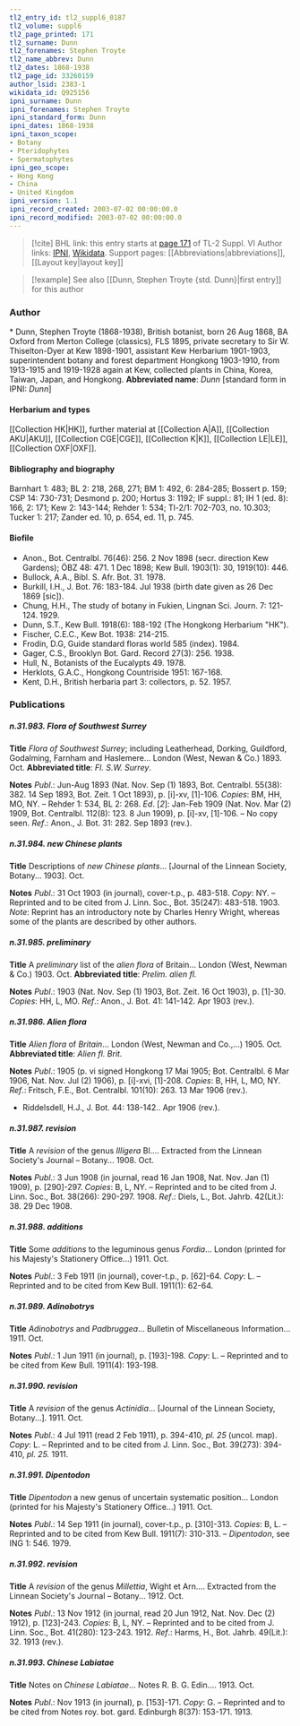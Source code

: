 ```yaml
---
tl2_entry_id: tl2_suppl6_0187
tl2_volume: suppl6
tl2_page_printed: 171
tl2_surname: Dunn
tl2_forenames: Stephen Troyte
tl2_name_abbrev: Dunn
tl2_dates: 1868-1938
tl2_page_id: 33260159
author_lsid: 2383-1
wikidata_id: Q925156
ipni_surname: Dunn
ipni_forenames: Stephen Troyte
ipni_standard_form: Dunn
ipni_dates: 1868-1938
ipni_taxon_scope: 
- Botany
- Pteridophytes
- Spermatophytes
ipni_geo_scope: 
- Hong Kong
- China
- United Kingdom
ipni_version: 1.1
ipni_record_created: 2003-07-02 00:00:00.0
ipni_record_modified: 2003-07-02 00:00:00.0
---
```


> [!cite] BHL link: this entry starts at [page 171](https://www.biodiversitylibrary.org/page/33260159) of TL-2 Suppl. VI
> Author links: [IPNI](https://www.ipni.org/a/2383-1), [Wikidata](https://www.wikidata.org/wiki/Q925156). Support pages: [[Abbreviations|abbreviations]], [[Layout key|layout key]]

> [!example] See also [[Dunn, Stephen Troyte {std. Dunn}|first entry]] for this author

### Author

\* Dunn, Stephen Troyte (1868-1938), British botanist, born 26 Aug 1868, BA Oxford from Merton College (classics), FLS 1895, private secretary to Sir W. Thiselton-Dyer at Kew 1898-1901, assistant Kew Herbarium 1901-1903, superintendent botany and forest department Hongkong 1903-1910, from 1913-1915 and 1919-1928 again at Kew, collected plants in China, Korea, Taiwan, Japan, and Hongkong. 
**Abbreviated name**: *Dunn* \[standard form in IPNI: *Dunn*\]

#### Herbarium and types

[[Collection HK|HK]], further material at [[Collection A|A]], [[Collection AKU|AKU]], [[Collection CGE|CGE]], [[Collection K|K]], [[Collection LE|LE]], [[Collection OXF|OXF]].

#### Bibliography and biography

Barnhart 1: 483; BL 2: 218, 268, 271; BM 1: 492, 6: 284-285; Bossert p. 159; CSP 14: 730-731; Desmond p. 200; Hortus 3: 1192; IF suppl.: 81; IH 1 (ed. 8): 166, 2: 171; Kew 2: 143-144; Rehder 1: 534; Tl-2/1: 702-703, no. 10.303; Tucker 1: 217; Zander ed. 10, p. 654, ed. 11, p. 745.

#### Biofile

- Anon., Bot. Centralbl. 76(46): 256. 2 Nov 1898 (secr. direction Kew Gardens); ÖBZ 48: 471. 1 Dec 1898; Kew Bull. 1903(1): 30, 1919(10): 446.
- Bullock, A.A., Bibl. S. Afr. Bot. 31. 1978.
- Burkill, I.H., J. Bot. 76: 183-184. Jul 1938 (birth date given as 26 Dec 1869 \[sic\]).
- Chung, H.H., The study of botany in Fukien, Lingnan Sci. Journ. 7: 121-124. 1929.
- Dunn, S.T., Kew Bull. 1918(6): 188-192 (The Hongkong Herbarium "HK").
- Fischer, C.E.C., Kew Bot. 1938: 214-215.
- Frodin, D.G, Guide standard floras world 585 (index). 1984.
- Gager, C.S., Brooklyn Bot. Gard. Record 27(3): 256. 1938.
- Hull, N., Botanists of the Eucalypts 49. 1978.
- Herklots, G.A.C., Hongkong Countriside 1951: 167-168.
- Kent, D.H., British herbaria part 3: collectors, p. 52. 1957.

### Publications

##### n.31.983. Flora of Southwest Surrey

**Title**
*Flora of Southwest Surrey*; including Leatherhead, Dorking, Guildford, Godalming, Farnham and Haslemere... London (West, Newan & Co.) 1893. Oct.
**Abbreviated title**: *Fl. S.W. Surrey*.

**Notes**
*Publ*.: Jun-Aug 1893 (Nat. Nov. Sep (1) 1893, Bot. Centralbl. 55(38): 382. 14 Sep 1893, Bot. Zeit. 1 Oct 1893), p. \[i\]-xv, \[1\]-106. *Copies*: BM, HH, MO, NY. – Rehder 1: 534, BL 2: 268.
*Ed*. \[*2*\]: Jan-Feb 1909 (Nat. Nov. Mar (2) 1909, Bot. Centralbl. 112(8): 123. 8 Jun 1909), p. \[i\]-xv, \[1\]-106. – No copy seen.
*Ref*.: Anon., J. Bot. 31: 282. Sep 1893 (rev.).

##### n.31.984. new Chinese plants

**Title**
Descriptions of *new Chinese plants*... \[Journal of the Linnean Society, Botany... 1903\]. Oct.

**Notes**
*Publ*.: 31 Oct 1903 (in journal), cover-t.p., p. 483-518. *Copy*: NY. – Reprinted and to be cited from J. Linn. Soc., Bot. 35(247): 483-518. 1903.
*Note*: Reprint has an introductory note by Charles Henry Wright, whereas some of the plants are described by other authors.

##### n.31.985. preliminary

**Title**
A *preliminary* list of the *alien flora* of Britain... London (West, Newman & Co.) 1903. Oct.
**Abbreviated title**: *Prelim. alien fl.*

**Notes**
*Publ*.: 1903 (Nat. Nov. Sep (1) 1903, Bot. Zeit. 16 Oct 1903), p. \[1\]-30. *Copies*: HH, L, MO.
*Ref*.: Anon., J. Bot. 41: 141-142. Apr 1903 (rev.).

##### n.31.986. Alien flora

**Title**
*Alien flora* of *Britain*... London (West, Newman and Co.,...) 1905. Oct.
**Abbreviated title**: *Alien fl. Brit.*

**Notes**
*Publ*.: 1905 (p. vi signed Hongkong 17 Mai 1905; Bot. Centralbl. 6 Mar 1906, Nat. Nov. Jul (2) 1906), p. \[i\]-xvi, \[1\]-208. *Copies*: B, HH, L, MO, NY.
*Ref*.: Fritsch, F.E., Bot. Centralbl. 101(10): 263. 13 Mar 1906 (rev.).
- Riddelsdell, H.J., J. Bot. 44: 138-142.. Apr 1906 (rev.).

##### n.31.987. revision

**Title**
A *revision* of the genus *Illigera* Bl.... Extracted from the Linnean Society's Journal – Botany... 1908. Oct.

**Notes**
*Publ*.: 3 Jun 1908 (in journal, read 16 Jan 1908, Nat. Nov. Jan (1) 1909), p. \[290\]-297. *Copies*: B, L, NY. – Reprinted and to be cited from J. Linn. Soc., Bot. 38(266): 290-297. 1908.
*Ref*.: Diels, L., Bot. Jahrb. 42(Lit.): 38. 29 Dec 1908.

##### n.31.988. additions

**Title**
Some *additions* to the leguminous genus *Fordia*... London (printed for his Majesty's Stationery Office...) 1911. Oct.

**Notes**
*Publ*.: 3 Feb 1911 (in journal), cover-t.p., p. \[62\]-64. *Copy*: L. – Reprinted and to be cited from Kew Bull. 1911(1): 62-64.

##### n.31.989. Adinobotrys

**Title**
*Adinobotrys* and *Padbruggea*... Bulletin of Miscellaneous Information... 1911. Oct.

**Notes**
*Publ*.: 1 Jun 1911 (in journal), p. \[193\]-198. *Copy*: L. – Reprinted and to be cited from Kew Bull. 1911(4): 193-198.

##### n.31.990. revision

**Title**
A *revision* of the genus *Actinidia*... \[Journal of the Linnean Society, Botany...\]. 1911. Oct.

**Notes**
*Publ*.: 4 Jul 1911 (read 2 Feb 1911), p. 394-410, *pl. 25* (uncol. map). *Copy*: L. – Reprinted and to be cited from J. Linn. Soc., Bot. 39(273): 394-410, *pl. 25.* 1911.

##### n.31.991. Dipentodon

**Title**
*Dipentodon* a new genus of uncertain systematic position... London (printed for his Majesty's Stationery Office...) 1911. Oct.

**Notes**
*Publ*.: 14 Sep 1911 (in journal), cover-t.p., p. \[310\]-313. *Copies*: B, L. – Reprinted and to be cited from Kew Bull. 1911(7): 310-313. – *Dipentodon*, see ING 1: 546. 1979.

##### n.31.992. revision

**Title**
A *revision* of the genus *Millettia*, Wight et Arn.... Extracted from the Linnean Society's Journal – Botany... 1912. Oct.

**Notes**
*Publ*.: 13 Nov 1912 (in journal, read 20 Jun 1912, Nat. Nov. Dec (2) 1912), p. \[123\]-243.
*Copies*: B, L, NY. – Reprinted and to be cited from J. Linn. Soc., Bot. 41(280): 123-243. 1912.
*Ref*.: Harms, H., Bot. Jahrb. 49(Lit.): 32. 1913 (rev.).

##### n.31.993. Chinese Labiatae

**Title**
Notes on *Chinese Labiatae*... Notes R. B. G. Edin.... 1913. Oct.

**Notes**
*Publ*.: Nov 1913 (in journal), p. \[153\]-171. *Copy*: G. – Reprinted and to be cited from Notes roy. bot. gard. Edinburgh 8(37): 153-171. 1913.

